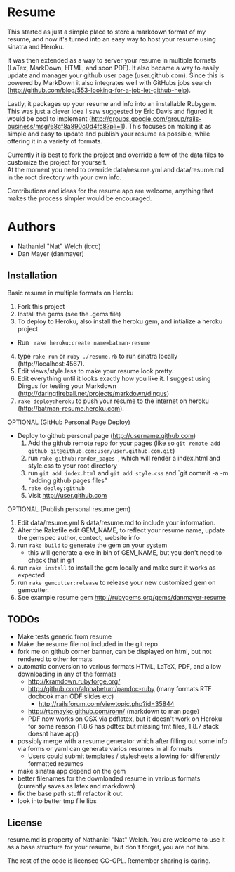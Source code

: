 # Resume  

This started as just a simple place to store a markdown format of my resume,
and now it's turned into an easy way to host your resume using sinatra and
Heroku.  
  
It was then extended as a way to server your resume in multiple formats (LaTex, MarkDown, HTML, and soon PDF).
It also became a way to easily update and manager your github user page (user.github.com). Since this is powered by
MarkDown it also integrates well with GitHubs jobs search (http://github.com/blog/553-looking-for-a-job-let-github-help).
  
Lastly, it packages up your resume and info into an installable Rubygem. This was just a clever idea I saw suggested by
 Eric Davis and figured it would be cool to implement (http://groups.google.com/group/rails-business/msg/68cf8a890c0d4fc8?pli=1).
This focuses on making it as simple and easy to update and publish your resume as possible, while offering it in a variety of formats.  

Currently it is best to fork the project and override a few of the data files to customize the project for yourself.  
At the moment you need to override data/resume.yml and data/resume.md in the root directory with your own info.  

Contributions and ideas for the resume app are welcome, anything that makes the process simpler would be encouraged.  

# Authors

* Nathaniel "Nat" Welch (icco)
* Dan Mayer (danmayer)

## Installation

Basic resume in multiple formats on Heroku  

1. Fork this project
2. Install the gems (see the .gems file)
3. To deploy to Heroku, also install the heroku gem, and intialize a heroku project
  * Run ` rake heroku:create name=batman-resume`
4. type `rake run` or `ruby ./resume.rb` to run sinatra locally (http://localhost:4567). 
5. Edit views/style.less to make your resume look pretty.
6. Edit everything until it looks exactly how you like it. I suggest using Dingus for testing your Markdown (http://daringfireball.net/projects/markdown/dingus)
7. `rake deploy:heroku` to push your resume to the internet on heroku (http://batman-resume.heroku.com).

OPTIONAL (GitHub Personal Page Deploy)  

* Deploy to github personal page (http://username.github.com)
  1. Add the github remote repo for your pages (like so `git remote add github git@github.com:user/user.github.com.git`)
  2. run `rake github:render_pages `, which will render a index.html and style.css to your root directory
  3. run `git add index.html` and `git add style.css` and `git commit -a -m "adding github pages files"
  4. `rake deploy:github`
  5. Visit http://user.github.com

OPTIONAL (Publish personal resume gem)  

1. Edit data/resume.yml & data/resume.md to include your information.
2. Alter the Rakefile edit GEM_NAME, to reflect your resume name, update the gemspec author, contect, website info
3. run `rake build` to generate the gem on your system
   * this will generate a exe in bin of GEM_NAME, but you don't need to check that in git
4. run `rake install` to install the gem locally and make sure it works as expected
5. run `rake gemcutter:release` to release your new customized gem on gemcutter.
6. See example resume gem http://rubygems.org/gems/danmayer-resume

## TODOs

* Make tests generic from resume
* Make the resume file not included in the git repo
* fork me on github corner banner, can be displayed on html, but not rendered to other formats
* automatic conversion to various formats HTML, LaTeX, PDF, and allow downloading in any of the formats
  * http://kramdown.rubyforge.org/
  * http://github.com/alphabetum/pandoc-ruby (many formats RTF docbook man ODF slides etc)
    * http://railsforum.com/viewtopic.php?id=35844
  * http://rtomayko.github.com/ronn/ (markdown to man page)
  * PDF now works on OSX via pdflatex, but it doesn't work on Heroku for some reason (1.8.6 has pdftex but missing fmt files, 1.8.7 stack doesnt have app)
* possibly merge with a resume generator which after filling out some info via forms or yaml can generate varios resumes in all formats
  * Users could submit templates / stylesheets allowing for differently formatted resumes
* make sinatra app depend on the gem
* better filenames for the downloaded resume in various formats (currently saves as latex and markdown)
* fix the base path stuff refactor it out.
* look into better tmp file libs


## License

resume.md is property of Nathaniel "Nat" Welch. You are welcome to use it as a
base structure for your resume, but don't forget, you are not him.

The rest of the code is licensed CC-GPL. Remember sharing is caring.
